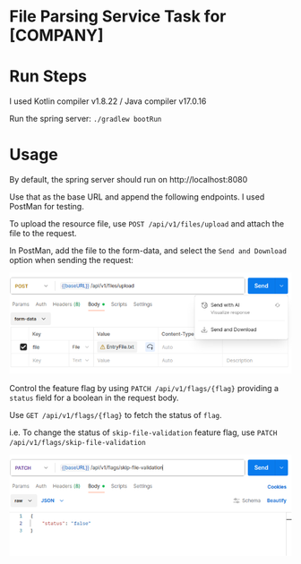 # File Parsing Service Task for [COMPANY]

# Run Steps

I used Kotlin compiler v1.8.22 / Java compiler v17.0.16

Run the spring server: `./gradlew bootRun`

# Usage

By default, the spring server should run on http://localhost:8080

Use that as the base URL and append the following endpoints. I used PostMan for testing.

To upload the resource file, use `POST /api/v1/files/upload` and attach the file to the request.

In PostMan, add the file to the form-data, and select the `Send and Download` option when sending the request:

![upload.png](upload.png)

Control the feature flag by using `PATCH /api/v1/flags/{flag}` providing a `status` field for a boolean in the request body.

Use `GET /api/v1/flags/{flag}` to fetch the status of `flag`.

i.e. To change the status of `skip-file-validation` feature flag, use `PATCH /api/v1/flags/skip-file-validation`

![flag.png](flag.png)
